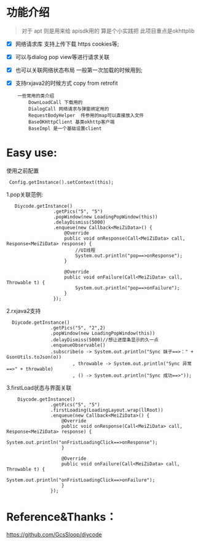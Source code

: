 # 功能介绍

> 对于 apt 则是用来给 apisdk用的 算是个小实践把 此项目重点是okhttplib

-[x] 网络请求库 支持上传下载 https cookies等;

-[x] 可以与dialog pop view等进行请求关联

-[x] 也可以关联网络状态布局 一般第一次加载的时候用到;

-[x] 支持rxjava2的时候方式  copy from retrofit


```
    一些常用的类介绍
        DownLoadCall 下载用的
        DialogCall 网络请求与弹窗绑定用的
        RequestBodyHelper  传参用的map可以直接放入文件
        BaseOKHttpClient 基类okhttp客户端
        BaseImpl 是一个基础设置client
```

# Easy use:

使用之前配置

```
 Config.getInstance().setContext(this);

```

1.pop关联范例:

```
   Diycode.getInstance()
                 .getPics("5", "5")
                 .popWindow(new LoadingPopWindow(this))
                 .delayDismiss(5000)
                 .enqueue(new Callback<MeiZiData>() {
                     @Override
                     public void onResponse(Call<MeiZiData> call, Response<MeiZiData> response) {
                         //UI线程
                         System.out.println("pop==>onResponse");
                     }

                     @Override
                     public void onFailure(Call<MeiZiData> call, Throwable t) {
                         System.out.println("pop==>onFailure");
                     }
                 });
```

2.rxjava2支持

```
  Diycode.getInstance()
                .getPics("5", "2",2)
                .popWindow(new LoadingPopWindow(this))
                .delayDismiss(5000)//想让进度条显示的久一点
                .enqueueObservable()
                .subscribe(o -> System.out.println("Sync 妹子==>：" + GsonUtils.toJson(o))
                        , throwable -> System.out.println("Sync 异常==>" + throwable)
                        , () -> System.out.println("Sync 成功==>"));
```

3.firstLoad状态与界面关联

```
    Diycode.getInstance()
                .getPics("5", "5")
                .firstLoading(LoadingLayout.wrap(llRoot))
                .enqueue(new Callback<MeiZiData>() {
                    @Override
                    public void onResponse(Call<MeiZiData> call, Response<MeiZiData> response) {
                        System.out.println("onFristLoadingClick==>onResponse");
                    }

                    @Override
                    public void onFailure(Call<MeiZiData> call, Throwable t) {
                        System.out.println("onFristLoadingClick==>onFailure");
                    }
                });
```



# Reference&Thanks：
https://github.com/GcsSloop/diycode